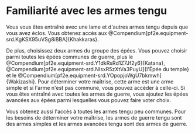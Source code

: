 # Familiarité avec les armes tengu

<p>Vous vous êtes entraîné avec une lame et d'autres armes tengu depuis que vous avez éclos. Vous obtenez accès aux @Compendium[pf2e.equipment-srd.KgKSX95uVSg8iBBA]{Khakkaras}.</p>
<p>De plus, choisissez deux armes du groupe des épées. Vous pouvez choisir parmi toutes les épées communes de guerre, plus le @Compendium[pf2e.equipment-srd.Y1dkRsRd1Z7Jf2y6]{Katana}, @Compendium[pf2e.equipment-srd.NIsxR5zXtVa3PuyU]{l'Épée du temple} et le @Compendium[pf2e.equipment-srd.YOpopjoWgU7bkmwh]{Wakizashi}. Pour déterminer votre maîtrise, cette arme est une arme simple et si l'arme n'est pas commune, vous pouvez accèder à celle-ci. Si vous êtes entraîné avec toutes les armes de guerre, vous ajoutez les épées avancées aux épées parmi lesquelles vous pouvez faire voter choix.</p>
<p>Vous obtenez aussi l'accès à toutes les armes tengu peu communes. Pour les besoins de déterminer votre maîtrise, les armes de guerre tengu sont des armes simples et les armes avancées tengu sont des armes de guerre.</p>